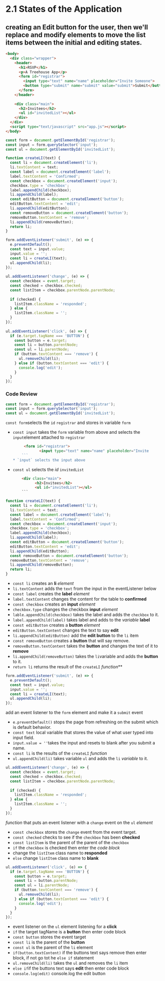 # 2.1 States of the Application

## creating an Edit button for the user, then we'll replace and modify elements to move the list items between the initial and editing states.

```html
<body>
  <div class="wrapper">
	<header>
	  <h1>RSVP</h1>
	  <p>A Treehouse App</p>
	  <form id="registrar">
		<input type="text" name="name" placeholder="Invite Someone">
		<button type="submit" name="submit" value="submit">Submit</button>
	  </form>
	</header>
		
	<div class="main">	
	  <h2>Invitees</h2>
	  <ul id="invitedList"></ul>	
	</div>
  </div>
  <script type="text/javascript" src="app.js"></script>
</body>
```

```js
const form = document.getElementById('registrar');
const input = form.querySelector('input');
const ul = document.getElementById('invitedList');

function createLI(text) {
  const li = document.createElement('li');
  li.textContent = text;
  const label = document.createElement('label');
  label.textContent = 'Confirmed';
  const checkbox = document.createElement('input');
  checkbox.type = 'checkbox';
  label.appendChild(checkbox);
  li.appendChild(label);  
  const editButton = document.createElement('button');
  editButton.textContent = 'edit';
  li.appendChild(editButton);
  const removeButton = document.createElement('button');
  removeButton.textContent = 'remove';
  li.appendChild(removeButton);
  return li;
}

form.addEventListener('submit', (e) => {
  e.preventDefault();
  const text = input.value;
  input.value = '';
  const li = createLI(text);
  ul.appendChild(li);
});
  
ul.addEventListener('change', (e) => {
  const checkbox = event.target;
  const checked = checkbox.checked;
  const listItem = checkbox.parentNode.parentNode;
  
  if (checked) {
	listItem.className = 'responded';
  } else {
	listItem.className = '';
  }
});
  
ul.addEventListener('click', (e) => {
  if (e.target.tagName === 'BUTTON') {
	const button = e.target;
	const li = button.parentNode;
	const ul = li.parentNode;
	if (button.textContent === 'remove') {
	  ul.removeChild(li);
	} else if (button.textContent === 'edit') { 
	  console.log('edit');
	}
  }
});  
```


### Code Review

```js
const form = document.getElementById('registrar');
const input = form.querySelector('input');
const ul = document.getElementById('invitedList');
```

 `const form`selects the `id` `registrar` and stores in variable `form`
* `const input` takes the `form` variable from above  and selects the `input`element attached to `registrar`
	```html
		 <form id="registrar">
				<input type="text" name="name" placeholder="Invite 
		```
	* `input` selects the input above
* `const ul` selects the *id* `invitedList`
	```html
		<div class="main">	
			  <h2>Invitees</h2>
			  <ul id="invitedList"></ul>	
		```

```js
function createLI(text) {
  const li = document.createElement('li');
  li.textContent = text;
  const label = document.createElement('label');
  label.textContent = 'Confirmed';
  const checkbox = document.createElement('input');
  checkbox.type = 'checkbox';
  label.appendChild(checkbox);
  li.appendChild(label);  
  const editButton = document.createElement('button');
  editButton.textContent = 'edit';
  li.appendChild(editButton);
  const removeButton = document.createElement('button');
  removeButton.textContent = 'remove';
  li.appendChild(removeButton);
  return li;
}
```

 * `const li` creates an **li** *element*
* `li.textContent` adds the `text` from the input in the eventListener below
* `const label` creates the **label** *element*
* `label.textContent` changes the content for the table to **confirmed**
* `const checkbox` creates an **input** *element*
* `checkbox.type` changes the checkbox **input** *element*
* `lable.appendChild(checkbox)` takes the label and adds the `checkbox` to it.
* `label.appendChild(label)` takes label and adds to the *variable* **label**
* `const editButton` creates a **button** *element*
* `editButton.textContent` changes the text to say **edit**
* `li.appendChild(editButton)` add the **edit button** to the `li` item
* `const removeButton` creates a **button** that will say remove.
* `removeButton.textContent` takes the **button** and changes the text of it to **remove**
* `li.appendChild(removeButton)` takes the `li`variable and adds the **button** to it.
* `return li` returns the result of the `createLI` *function***

```js
form.addEventListener('submit', (e) => {
  e.preventDefault();
  const text = input.value;
  input.value = '';
  const li = createLI(text);
  ul.appendChild(li);
});
```

 add an event listener to the `form` element and make it a `submit` event
* `e.preventDefault()` stops the page from refreshing on the submit which is default behavior.
* `const text` local variable that stores the value of what user typed into input field.
* `input.value = ''`takes the input and resets to blank after you submit a name.
* `const li` is the results of the `createLI` *function*
* `ul.appendChild(li)` takes variable `ul` and adds the `li` *variable* to it.

```js
ul.addEventListener('change', (e) => {
  const checkbox = event.target;
  const checked = checkbox.checked;
  const listItem = checkbox.parentNode.parentNode;
  
  if (checked) {
	listItem.className = 'responded';
  } else {
	listItem.className = '';
  }
});
```

 *function* that puts an event listener with a `change` event on the `ul` *element*
* `const checkbox` stores the `change` event from the event target.
* `const checked` checks to see if the `checkbox` has been **checked**
* `const listItem` is the parent of the parent of the `checkbox`
* `if` the `checkbox` is checked then enter the *code block*
* change the `listItem` class name to **responded**
* `else` change `listItem` class name to **blank**

```js
ul.addEventListener('click', (e) => {
  if (e.target.tagName === 'BUTTON') {
	const button = e.target;
	const li = button.parentNode;
	const ul = li.parentNode;
	if (button.textContent === 'remove') {
	  ul.removeChild(li);
	} else if (button.textContent === 'edit') { 
	  console.log('edit');
	}
  }
});  
```

* event listener on the `ul` element listening for a **click**
* `if` the target tagName is a **button** then enter code block
* `const button` stores the event target
* `const li` is the parent of the **button**
* `const ul` is the parent of the `li` element
* `if(button.textContent)` if the buttons text says remove then enter block, if not go tot he `else if` statement
* `ul.removeChild(li)` takes the `ul` and removes the `li` item
* `else if`if the buttons text says **edit** then enter code block
* `console.log(edit)` console.log the edit button
